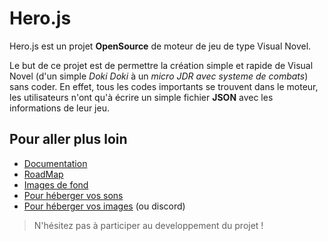 # Hero.js

Hero.js est un projet **OpenSource** de moteur de jeu de type Visual Novel.

Le but de ce projet est de permettre la création simple et rapide de Visual Novel (d'un simple *Doki Doki* à un *micro JDR avec systeme de combats*) sans coder.
En effet, tous les codes importants se trouvent dans le moteur, les utilisateurs n'ont qu'à écrire un simple fichier **JSON** avec les informations de leur jeu.


## Pour aller plus loin

* [Documentation](https://github.com/ArthurTakase/Heros.js/wiki)
* [RoadMap](https://github.com/ArthurTakase/Heros.js/projects/1)
* [Images de fond](https://noranekogames.itch.io/yumebackground)
* [Pour héberger vos sons](https://jukehost.co.uk/)
* [Pour héberger vos images](https://www.zupimages.net/) (ou discord)

> N'hésitez pas à participer au developpement du projet !